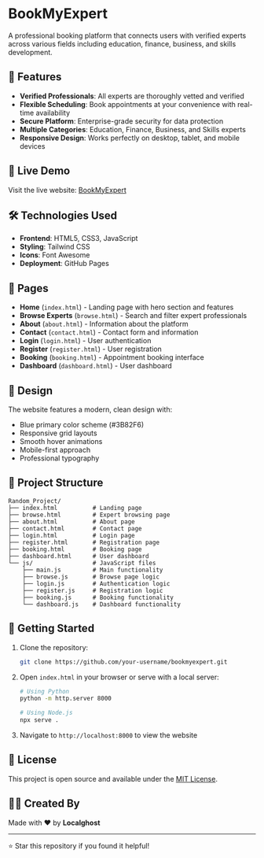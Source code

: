 # BookMyExpert

A professional booking platform that connects users with verified experts across various fields including education, finance, business, and skills development.

## 🌟 Features

- **Verified Professionals**: All experts are thoroughly vetted and verified
- **Flexible Scheduling**: Book appointments at your convenience with real-time availability
- **Secure Platform**: Enterprise-grade security for data protection
- **Multiple Categories**: Education, Finance, Business, and Skills experts
- **Responsive Design**: Works perfectly on desktop, tablet, and mobile devices

## 🚀 Live Demo

Visit the live website: [BookMyExpert](https://localghost09.github.io/BookMyExpert)

## 🛠 Technologies Used

- **Frontend**: HTML5, CSS3, JavaScript
- **Styling**: Tailwind CSS
- **Icons**: Font Awesome
- **Deployment**: GitHub Pages

## 📱 Pages

- **Home** (`index.html`) - Landing page with hero section and features
- **Browse Experts** (`browse.html`) - Search and filter expert professionals
- **About** (`about.html`) - Information about the platform
- **Contact** (`contact.html`) - Contact form and information
- **Login** (`login.html`) - User authentication
- **Register** (`register.html`) - User registration
- **Booking** (`booking.html`) - Appointment booking interface
- **Dashboard** (`dashboard.html`) - User dashboard

## 🎨 Design

The website features a modern, clean design with:

- Blue primary color scheme (#3B82F6)
- Responsive grid layouts
- Smooth hover animations
- Mobile-first approach
- Professional typography

## 📂 Project Structure

```
Random_Project/
├── index.html          # Landing page
├── browse.html         # Expert browsing page
├── about.html          # About page
├── contact.html        # Contact page
├── login.html          # Login page
├── register.html       # Registration page
├── booking.html        # Booking page
├── dashboard.html      # User dashboard
└── js/                 # JavaScript files
    ├── main.js         # Main functionality
    ├── browse.js       # Browse page logic
    ├── login.js        # Authentication logic
    ├── register.js     # Registration logic
    ├── booking.js      # Booking functionality
    └── dashboard.js    # Dashboard functionality
```

## 🚀 Getting Started

1. Clone the repository:

   ```bash
   git clone https://github.com/your-username/bookmyexpert.git
   ```

2. Open `index.html` in your browser or serve with a local server:

   ```bash
   # Using Python
   python -m http.server 8000

   # Using Node.js
   npx serve .
   ```

3. Navigate to `http://localhost:8000` to view the website

## 📄 License

This project is open source and available under the [MIT License](LICENSE).

## 👨‍💻 Created By

Made with ❤️ by **Localghost**

---

⭐ Star this repository if you found it helpful!
